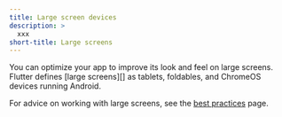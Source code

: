 ```yaml
---
title: Large screen devices
description: >
  xxx
short-title: Large screens
---
```


You can optimize your app to improve its
look and feel on large screens. 
Flutter defines [large screens][] as tablets,
foldables, and ChromeOS devices running Android.

For advice on working with large screens,
see the [best practices][] page.

[best practices]: {{site.url}}/ui/adaptive-responsive/large-screens
